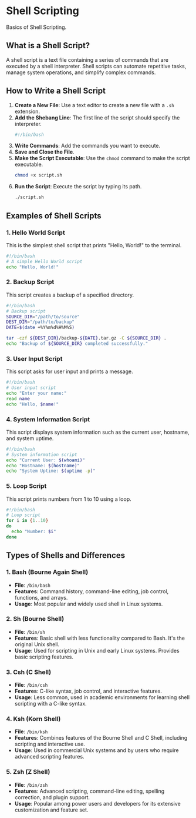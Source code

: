 # Shell Scripting

Basics of Shell Scripting.

## What is a Shell Script?

A shell script is a text file containing a series of commands that are executed by a shell interpreter. Shell scripts can automate repetitive tasks, manage system operations, and simplify complex commands.

## How to Write a Shell Script

1. **Create a New File**: Use a text editor to create a new file with a `.sh` extension.
2. **Add the Shebang Line**: The first line of the script should specify the interpreter.
    ```sh
    #!/bin/bash
    ```
3. **Write Commands**: Add the commands you want to execute.
4. **Save and Close the File**.
5. **Make the Script Executable**: Use the `chmod` command to make the script executable.
    ```sh
    chmod +x script.sh
    ```
6. **Run the Script**: Execute the script by typing its path.
    ```sh
    ./script.sh
    ```

## Examples of Shell Scripts

### 1. Hello World Script

This is the simplest shell script that prints "Hello, World!" to the terminal.

```sh
#!/bin/bash
# A simple Hello World script
echo "Hello, World!"
```

### 2. Backup Script

This script creates a backup of a specified directory.

```sh
#!/bin/bash
# Backup script
SOURCE_DIR="/path/to/source"
DEST_DIR="/path/to/backup"
DATE=$(date +%Y%m%d%H%M%S)

tar -czf ${DEST_DIR}/backup-${DATE}.tar.gz -C ${SOURCE_DIR} .
echo "Backup of ${SOURCE_DIR} completed successfully."
```

### 3. User Input Script

This script asks for user input and prints a message.

```sh
#!/bin/bash
# User input script
echo "Enter your name:"
read name
echo "Hello, $name!"
```

### 4. System Information Script

This script displays system information such as the current user, hostname, and system uptime.

```sh
#!/bin/bash
# System information script
echo "Current User: $(whoami)"
echo "Hostname: $(hostname)"
echo "System Uptime: $(uptime -p)"
```

### 5. Loop Script

This script prints numbers from 1 to 10 using a loop.

```sh
#!/bin/bash
# Loop script
for i in {1..10}
do
  echo "Number: $i"
done
```

## Types of Shells and Differences

### 1. Bash (Bourne Again Shell)
- **File**: `/bin/bash`
- **Features**: Command history, command-line editing, job control, functions, and arrays.
- **Usage**: Most popular and widely used shell in Linux systems.

### 2. Sh (Bourne Shell)
- **File**: `/bin/sh`
- **Features**: Basic shell with less functionality compared to Bash. It's the original Unix shell.
- **Usage**: Used for scripting in Unix and early Linux systems. Provides basic scripting features.

### 3. Csh (C Shell)
- **File**: `/bin/csh`
- **Features**: C-like syntax, job control, and interactive features.
- **Usage**: Less common, used in academic environments for learning shell scripting with a C-like syntax.

### 4. Ksh (Korn Shell)
- **File**: `/bin/ksh`
- **Features**: Combines features of the Bourne Shell and C Shell, including scripting and interactive use.
- **Usage**: Used in commercial Unix systems and by users who require advanced scripting features.

### 5. Zsh (Z Shell)
- **File**: `/bin/zsh`
- **Features**: Advanced scripting, command-line editing, spelling correction, and plugin support.
- **Usage**: Popular among power users and developers for its extensive customization and feature set.
